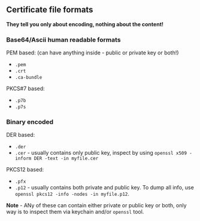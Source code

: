 

## Certificate file formats

**They tell you only about encoding, nothing about the content!**

### Base64/Ascii human readable formats

PEM based: (can have anything inside - public or private key or both!)
* `.pem`
* `.crt`
* `.ca-bundle`

PKCS#7 based:
* `.p7b`
* `.p7s`

### Binary encoded

DER based:
* `.der`
* `.cer` - usually contains only public key, inspect by using `openssl x509 -inform DER -text -in myfile.cer`

PKCS12 based:
* `.pfx`
* `.p12` - usually contains both private and public key. To dump all info, use `openssl pkcs12 -info -nodes -in myfile.p12`.

**Note** - ANy of these can contain either private or public key or both, only way is to inspect them via keychain and/or `openssl` tool.